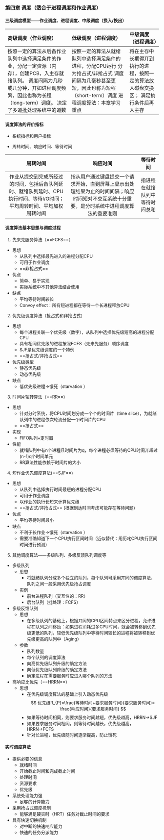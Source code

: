 ### 第四章 调度（适合于进程调度和作业调度）

####  三级调度模型——作业调度、进程调度、中级调度（换入/换出）

| 高级调度（作业调度）                                         | 低级调度（进程调度）                                         | 中级调度（进程调度）                                         |
| :----------------------------------------------------------- | :----------------------------------------------------------- | :----------------------------------------------------------- |
| 按照一定的算法从后备作业队列中选择满足条件的作业，分配一定资源（内存），创建PCB，入主存就绪队列。                 调度间隔为几秒或几分钟，丌如进程调度频繁，因此也称为长程（long-term）调度。                                                         决定了多道批处理系统中的道数 | 按照一定的算法从就绪队列中选择满足条件的进程，分配CPU运行                             分为抢占式/非抢占式                  调度间隔为几毫秒甚至更短，因此也称为短程（short-term）调度                     进程调度算法：本章学习重点 | 将在主存中长期得丌到执行的进程，按照一定的算法放入磁盘交换区；                                                                                                                                                                                     满足执行条件后再入主存 |

####  调度算法的评价指标
   * 系统指标和用户指标

   * 周转时间、响应时间、等待时间

|                           周转时间                           |                           响应时间                           |            等待时间            |
| :----------------------------------------------------------: | :----------------------------------------------------------: | :----------------------------: |
| 作业从提交到完成所经过的时间，包括后备队列延时、就绪队列延时、CPU执行时间、等待I/O时间；平均周转时间、平均加权周转时间 | 指从用户通过键盘提交一个请求开始，直到屏幕上显示出处理结果为止的时间间隔；响应时间短对不交互系统十分重要，是分时系统中进程调度算法的重要准则 | 指进程在就绪队列中等待时间总和 |

####  调度算法基本思想与调度过程

   1. 先来先服务算法（==FCFS==）
   * 思想
     * 从队列中选择最先进入的进程分配CPU
     * 可用于作业调度
     * ==非抢占式==
   * 优点
     * 简单、易于实现
     * 实际系统中不其他算法结合使用 
   * 缺点
     * 平均等待时间较长
     * Convoy effect：所有短进程都在等待一个长进程释放CPU

   2. 优先级调度算法（抢占式和非抢占式）
   * 思想
     * 每个进程关联一个优先级（数字），从队列中选择优先级短高的进程分配CPU
     * 具有相同优先级的进程按照FCFS（先来先服务）顺序调度
     * SJF是优先级调度的一个特例
     * ==抢占式/非抢占式== 
   * 优先级类型
     * 静态优先级
     * 动态优先级
   * 缺点
     * 低优先级进程→饿死（starvation ）

   3. 时间片轮转算法（==RR==）
   * 思想
     * 针对分时系统，将CPU时间划分成一个个的时间片（time slice），为就绪队列中的进程依次轮流分配一个时间片的CPU
     * ==抢占式== 
   * 实现
     * FIFO队列+定时器
   * 性能
     * 就绪队列中有n个进程且时间片为q，每个进程必须等待的CPU时间丌超过(n-1)q个时间单元
     * RR算法性能依赖于时间片的大小

   4. 短作业优先调度算法(==SJF==)
   * 思想
     * 从队列中选择执行时间最短的进程分配CPU
     * 可用于作业调度
     * 以作业的执行长短来计算优先级
     * ==抢占式/非抢占式== (根据到达时间考虑可能存在等待问题)
   * 优点
     * 平均等待时间最小
   * 缺点
     * 不利于长作业→饿死（starvation ）
     * 需要准确知道下一个CPU执行区间时间（近似替代：用历叱CPU执行区间时间进行预测）

   5. 其他调度算法——多级队列、多级反馈队列调度等
   * 多级队列
     * 思想
       * 将就绪队列分成多个独立的队列，每个队列可采用丌同的调度算法，队列之间一般采用优先级抢占调度 
     * 实例
       * 前台进程队列（交互性的：RR）
       * 后台队列（批处理：FCFS）
   * 多级反馈队列
     * 思想
       * 在多级队列的基础上，根据丌同的CPU区间特点来区分进程，允许进程在队列之间移劢：如果进程消耗过多CPU时间，就会被转移到优先级更低的队列，较低优先级队列中等待时间较长的进程将被转移到优先级更高的队列中（Aging）
     * 参数
       * 队列数量
       * 每个队列的调度算法
       * 向高优先级队列升级的确定方法
       * 向低优先级队列降级的确定方法
       * 确定进程在需要服务时应进入哪个队列的方法
   * 高响应比优先（==HRRN==）
     * 思想
       * 在优先级调度算法的基础上引入动态优先级
       $$
          优先级R_{P}=\frac{等待时间+要求服务时间}{要求服务时间}= \frac{响应时间}{要求服务时间}
       $$
       * 如果等待时间相同，则要求服务时间越短，优先级越高，HRRN→SJF
       * 如果要求服务时间相同，则等待时间越长，优先级越高，HRRN→FCFS
       * 针对长进程，优先级随时间逐渐提高，防止饿死
####  实时调度算法

   * 提供必要的信息
     * 就绪时间
     * 开始截止时间和完成截止时间
     * 处理时间
     * 资源要求
     * 优先级
   * 系统处理能力强
     * 足够的计算能力
   * 采用抢占式调度机制
     * 能够满足硬实时（HRT）任务对截止时间的要求
   * 具有快速切换机制
     * 对中断的快速响应能力
     * 快速的任务分派能力